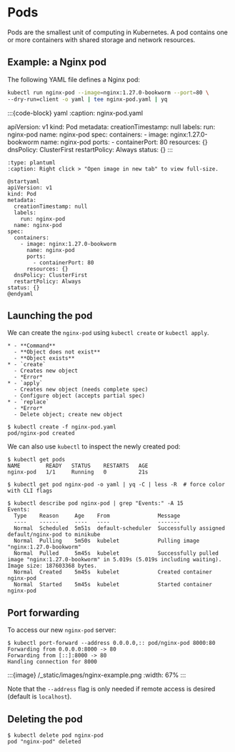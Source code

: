 Pods
=====

Pods are the smallest unit of computing in Kubernetes. A pod contains one or more containers with shared storage and network resources.

## Example: a Nginx pod

The following YAML file defines a Nginx pod:

```bash
kubectl run nginx-pod --image=nginx:1.27.0-bookworm --port=80 \
--dry-run=client -o yaml | tee nginx-pod.yaml | yq
```

:::{code-block} yaml
:caption: nginx-pod.yaml

apiVersion: v1
kind: Pod
metadata:
  creationTimestamp: null
  labels:
    run: nginx-pod
  name: nginx-pod
spec:
  containers:
    - image: nginx:1.27.0-bookworm
      name: nginx-pod
      ports:
        - containerPort: 80
      resources: {}
  dnsPolicy: ClusterFirst
  restartPolicy: Always
status: {}
:::

```{kroki}
:type: plantuml
:caption: Right click > "Open image in new tab" to view full-size.

@startyaml
apiVersion: v1
kind: Pod
metadata:
  creationTimestamp: null
  labels:
    run: nginx-pod
  name: nginx-pod
spec:
  containers:
    - image: nginx:1.27.0-bookworm
      name: nginx-pod
      ports:
        - containerPort: 80
      resources: {}
  dnsPolicy: ClusterFirst
  restartPolicy: Always
status: {}
@endyaml
```

## Launching the pod

We can create the `nginx-pod` using `kubectl create` or `kubectl apply`.

```{list-table}
* - **Command**
  - **Object does not exist**
  - **Object exists**
* - `create`
  - Creates new object
  - *Error*
* - `apply`
  - Creates new object (needs complete spec)
  - Configure object (accepts partial spec)
* - `replace`
  - *Error*
  - Delete object; create new object
```


```console
$ kubectl create -f nginx-pod.yaml
pod/nginx-pod created
```

We can also use `kubectl` to inspect the newly created pod:

```console
$ kubectl get pods
NAME        READY   STATUS    RESTARTS   AGE
nginx-pod   1/1     Running   0          21s

$ kubectl get pod nginx-pod -o yaml | yq -C | less -R  # force color with CLI flags

$ kubectl describe pod nginx-pod | grep "Events:" -A 15
Events:
  Type    Reason     Age    From               Message
  ----    ------     ----   ----               -------
  Normal  Scheduled  5m51s  default-scheduler  Successfully assigned default/nginx-pod to minikube
  Normal  Pulling    5m50s  kubelet            Pulling image "nginx:1.27.0-bookworm"
  Normal  Pulled     5m45s  kubelet            Successfully pulled image "nginx:1.27.0-bookworm" in 5.019s (5.019s including waiting). Image size: 187603368 bytes.
  Normal  Created    5m45s  kubelet            Created container nginx-pod
  Normal  Started    5m45s  kubelet            Started container nginx-pod
```

## Port forwarding

To access our new `nginx-pod` server:

```console
$ kubectl port-forward --address 0.0.0.0,:: pod/nginx-pod 8000:80
Forwarding from 0.0.0.0:8000 -> 80
Forwarding from [::]:8000 -> 80
Handling connection for 8000
```

:::{image} /_static/images/nginx-example.png
:width: 67%
:::

Note that the `--address` flag is only needed if remote access is desired (default is `localhost`).

## Deleting the pod

```console
$ kubectl delete pod nginx-pod
pod "nginx-pod" deleted
```
